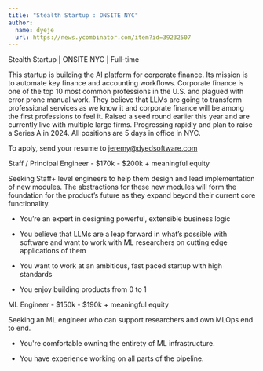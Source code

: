 ```yaml
---
title: "Stealth Startup : ONSITE NYC"
author:
  name: dyeje
  url: https://news.ycombinator.com/item?id=39232507
---
```

Stealth Startup | ONSITE NYC | Full-time

This startup is building the AI platform for corporate finance. Its mission is to automate key finance and accounting workflows. Corporate finance is one of the top 10 most common professions in the U.S. and plagued with error prone manual work. They believe that LLMs are going to transform professional services as we know it and corporate finance will be among the first professions to feel it. Raised a seed round earlier this year and are currently live with multiple large firms. Progressing rapidly and plan to raise a Series A in 2024. All positions are 5 days in office in NYC.

To apply, send your resume to jeremy@dyedsoftware.com

Staff &#x2F; Principal Engineer - $170k - $200k + meaningful equity

Seeking Staff+ level engineers to help them design and lead implementation of new modules. The abstractions for these new modules will form the foundation for the product’s future as they expand beyond their current core functionality.

- You’re an expert in designing powerful, extensible business logic

- You believe that LLMs are a leap forward in what’s possible with software and want to work with ML researchers on cutting edge applications of them

- You want to work at an ambitious, fast paced startup with high standards

- You enjoy building products from 0 to 1

ML Engineer - $150k - $190k + meaningful equity

Seeking an ML engineer who can support researchers and own MLOps end to end.

- You&#x27;re comfortable owning the entirety of ML infrastructure.

- You have experience working on all parts of the pipeline.
